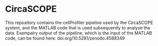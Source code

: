 # CircaSCOPE

This repository contains the cellProfiler pipeline used by the CircaSCOPE system, and the MATLAB code that is used subsequently to analyse the data.
Exempalry output of the pipeline, which is the input of the MATLAB code, can be found here: doi.org/10.5281/zenodo.4588349 
